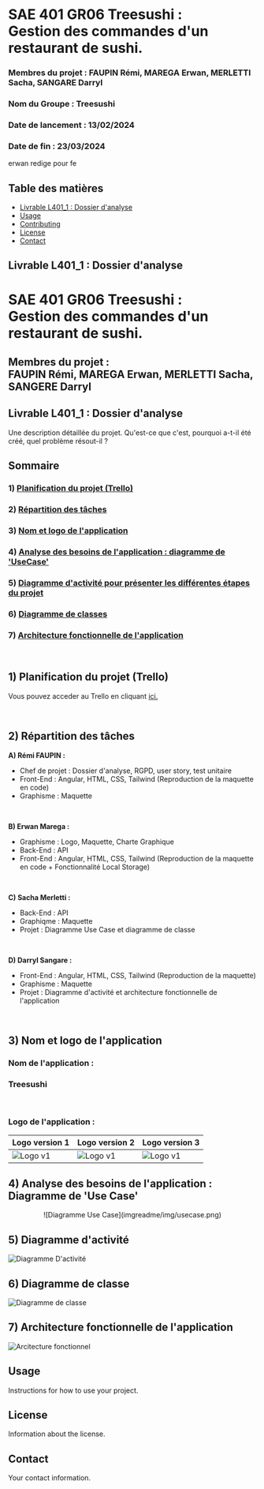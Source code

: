 # SAE 401 GR06 Treesushi : <br> Gestion des commandes d'un restaurant de sushi.

### Membres du projet : FAUPIN Rémi, MAREGA Erwan, MERLETTI Sacha, SANGARE Darryl

### Nom du Groupe : Treesushi
### Date de lancement : 13/02/2024 
### Date de fin : 23/03/2024


erwan redige pour fe

## Table des matières

- [Livrable L401_1 : Dossier d'analyse ](#Livrable1)
- [Usage](#usage)
- [Contributing](#contributing)
- [License](#license)
- [Contact](#contact)




## <a name="Livrable1"></a> Livrable L401_1 : Dossier d'analyse 

# SAE 401 GR06 Treesushi : <br> Gestion des commandes d'un restaurant de sushi.
## Membres du projet : <br> FAUPIN Rémi, MAREGA Erwan, MERLETTI Sacha, SANGERE Darryl

## Livrable L401_1 : Dossier d'analyse 

Une description détaillée du projet. Qu'est-ce que c'est, pourquoi a-t-il été créé, quel problème résout-il ?

## Sommaire

### 1) [Planification du projet (Trello)](#part1)
### 2) [Répartition des tâches](#2)
### 3) [Nom et logo de l'application](#3)
### 4) [Analyse des besoins de l'application : diagramme de 'UseCase'](#4)
### 5) [Diagramme d'activité pour présenter les différentes étapes du projet](#5)
### 6) [Diagramme de classes](#6)
### 7) [Architecture fonctionnelle de l'application](#7)

<br>

## <a name="part1"></a> 1) Planification du projet (Trello)
Vous pouvez acceder au Trello en cliquant
[ici.](https://trello.com/invite/b/A61L0Obt/ATTIc4d0fbb85a7947163a4c3d79316ec2521B6CE55F/sae-401-gr06-treeshushi)

<br>

## <a name="2"></a> 2) Répartition des tâches
**A) Rémi FAUPIN :**
- Chef de projet : Dossier d'analyse, RGPD, user story, test unitaire
 - Front-End : Angular, HTML, CSS, Tailwind (Reproduction de la maquette en code)
 - Graphisme : Maquette

<br>

**B) Erwan Marega :**
- Graphisme : Logo, Maquette, Charte Graphique
- Back-End : API
- Front-End : Angular, HTML, CSS, Tailwind (Reproduction de la maquette en code + Fonctionnalité Local Storage)

<br>

**C) Sacha Merletti :**
- Back-End : API
- Graphiqme : Maquette
- Projet : Diagramme Use Case et diagramme de classe

<br>

**D) Darryl Sangare :**
- Front-End : Angular, HTML, CSS, Tailwind (Reproduction de la maquette)
- Graphisme : Maquette 
- Projet : Diagramme d'activité et architecture fonctionnelle de l'application

<br>

## <a name="3"></a> 3) Nom et logo de l'application

### Nom de l'application : <br>
 ### Treesushi
<br>

### Logo de l'application :
| Logo version 1 | Logo version 2 | Logo version 3 |
| --------- | --------- |  --------- |
| ![Logo v1](imgreadme/logov1.png) | ![Logo v1](imgreadme/logov2.jpg)| ![Logo v1](imgreadme/logov3.jpg)|


## <a name="4"></a> 4) Analyse des besoins de l'application : <br> Diagramme de 'Use Case'

<p align="center">
   ![Diagramme Use Case](imgreadme/img/usecase.png)
</p>

## <a name="5"></a> 5) Diagramme d'activité 
 ![Diagramme D'activité](imgreadme/diagramme%20activite.png)

## <a name="6"></a> 6) Diagramme de classe
 ![Diagramme de classe](imgreadme/diagramme_de_class_.png)

## <a name="7"></a> 7) Architecture fonctionnelle de l'application

 ![Arcitecture fonctionnel](imgreadme/architecture%20fonctionnelle.png)



## Usage 

Instructions for how to use your project.



## License

Information about the license.

## Contact

Your contact information.
